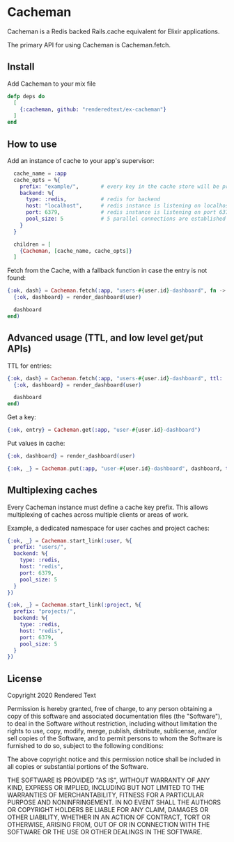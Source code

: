 # Cacheman

Cacheman is a Redis backed Rails.cache equivalent for Elixir applications.

The primary API for using Cacheman is Cacheman.fetch.

## Install

Add Cacheman to your mix file

``` elixir
defp deps do
  [
    {:cacheman, github: "renderedtext/ex-cacheman"}
  ]
end
```

## How to use

Add an instance of cache to your app's supervisor:

``` elixir
  cache_name = :app
  cache_opts = %{
    prefix: "example/",       # every key in the cache store will be prefixed with example/
    backend: %{
      type: :redis,           # redis for backend
      host: "localhost",      # redis instance is listening on localhost
      port: 6379,             # redis instance is listening on port 6379
      pool_size: 5            # 5 parallel connections are established to the cache server
    }
  }

  children = [
    {Cacheman, [cache_name, cache_opts]}
  ]
```

Fetch from the Cache, with a fallback function in case the entry is not found:

``` elixir
{:ok, dash} = Cacheman.fetch(:app, "users-#{user.id}-dashboard", fn ->
  {:ok, dashboard} = render_dashboard(user)

  dashboard
end)
```

## Advanced usage (TTL, and low level get/put APIs)

TTL for entries:

``` elixir
{:ok, dash} = Cacheman.fetch(:app, "users-#{user.id}-dashboard", ttl: :timer.hours(6), fn ->
  {:ok, dashboard} = render_dashboard(user)

  dashboard
end)
```

Get a key:

``` elixir
{:ok, entry} = Cacheman.get(:app, "user-#{user.id}-dashboard")
```

Put values in cache:

``` elixir
{:ok, dashboard} = render_dashboard(user)

{:ok, _} = Cacheman.put(:app, "user-#{user.id}-dashboard", dashboard, ttl: :timer.hours(6))
```

## Multiplexing caches

Every Cacheman instance must define a cache key prefix. This allows multiplexing
of caches across multiple clients or areas of work.

Example, a dedicated namespace for user caches and project caches:

``` elixir
{:ok, _} = Cacheman.start_link(:user, %{
  prefix: "users/",
  backend: %{
    type: :redis,
    host: "redis",
    port: 6379,
    pool_size: 5
  }
})

{:ok, _} = Cacheman.start_link(:project, %{
  prefix: "projects/",
  backend: %{
    type: :redis,
    host: "redis",
    port: 6379,
    pool_size: 5
  }
})
```

## License

Copyright 2020 Rendered Text

Permission is hereby granted, free of charge, to any person obtaining a copy of
this software and associated documentation files (the "Software"), to deal in
the Software without restriction, including without limitation the rights to
use, copy, modify, merge, publish, distribute, sublicense, and/or sell copies
of the Software, and to permit persons to whom the Software is furnished to do
so, subject to the following conditions:

The above copyright notice and this permission notice shall be included in all
copies or substantial portions of the Software.

THE SOFTWARE IS PROVIDED "AS IS", WITHOUT WARRANTY OF ANY KIND, EXPRESS OR
IMPLIED, INCLUDING BUT NOT LIMITED TO THE WARRANTIES OF MERCHANTABILITY,
FITNESS FOR A PARTICULAR PURPOSE AND NONINFRINGEMENT. IN NO EVENT SHALL THE
AUTHORS OR COPYRIGHT HOLDERS BE LIABLE FOR ANY CLAIM, DAMAGES OR OTHER
LIABILITY, WHETHER IN AN ACTION OF CONTRACT, TORT OR OTHERWISE, ARISING FROM,
OUT OF OR IN CONNECTION WITH THE SOFTWARE OR THE USE OR OTHER DEALINGS IN THE
SOFTWARE.
